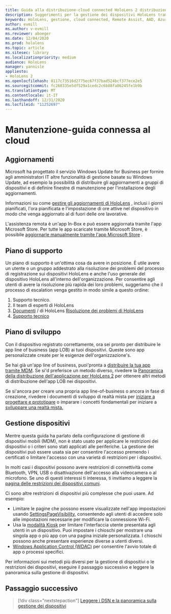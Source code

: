 ```yaml
---
title: Guida alla distribuzione-cloud connected HoloLens 2 distribuzione in scala con assistenza remota-Mantieni
description: Suggerimenti per la gestione dei dispositivi HoloLens tramite una rete connessa al cloud
keywords: HoloLens, gestione, cloud connected, Remote Assist, AAD, Azure AD, MDM, gestione di dispositivi mobili
author: evmill
ms.author: v-evmill
ms.reviewer: aboeger
ms.date: 12/04/2020
ms.prod: hololens
ms.topic: article
ms.sitesec: library
ms.localizationpriority: medium
audience: HoloLens
manager: yannisle
appliesto:
- HoloLens 2
ms.openlocfilehash: 8117c73516d2775ec67f37bad524bcf377ece2e5
ms.sourcegitcommit: fc268335e5df529a1cedc2c6b88fa86245fe1b9b
ms.translationtype: MT
ms.contentlocale: it-IT
ms.lasthandoff: 12/31/2020
ms.locfileid: "11252697"
---
```

# Manutenzione-guida connessa al cloud

## Aggiornamenti

Microsoft ha progettato il servizio Windows Update for Business per fornire agli amministratori IT altre funzionalità di gestione basate su Windows Update, ad esempio la possibilità di distribuire gli aggiornamenti a gruppi di dispositivi e di definire finestre di manutenzione per l'installazione degli aggiornamenti.

Informazioni su come [gestire gli aggiornamenti di HoloLens](https://docs.microsoft.com/hololens/hololens-updates) , inclusi i giorni pianificati, l'ora pianificata e l'impostazione di ore attive nel dispositivo in modo che venga aggiornato al di fuori delle ore lavorative.

L'assistenza remota è un'app In-Box e può essere aggiornata tramite l'app Microsoft Store. Per tutte le app scaricate tramite Microsoft Store, è possibile [aggiornarle manualmente tramite l'app Microsoft Store](https://docs.microsoft.com/hololens/holographic-store-apps#update-apps) .

## Piano di supporto

Un piano di supporto è un'ottima cosa da avere in posizione. È utile avere un utente o un gruppo addestrato alla risoluzione dei problemi del processo di registrazione sui dispositivi HoloLens e anche l'uso generale del dispositivo HoloLens all'interno dell'organizzazione. Per consentire agli utenti di avere la risoluzione più rapida dei loro problemi, suggeriamo che il processo di escalation venga gestito in modo simile a questo ordine:

1. Supporto tecnico.
2. Il team di esperti di HoloLens
3. [Documenti](https://docs.microsoft.com/hololens/)  /  di HoloLens [Risoluzione dei problemi di HoloLens](https://docs.microsoft.com/hololens/hololens-troubleshooting)
4. [Supporto tecnico](https://support.serviceshub.microsoft.com/supportforbusiness/create?sapId=e9391227-fa6d-927b-0fff-f96288631b8f)

## Piano di sviluppo

Con il dispositivo registrato correttamente, ora sei pronto per distribuire le app line of business (app LOB) ai tuoi dispositivi. Queste sono app personalizzate create per le esigenze dell'organizzazione&#39;s.

Se hai già un'app line of business, puoi&#39;pronta a [distribuire la tua app tramite MDM](https://docs.microsoft.com/hololens/app-deploy-intune). Se si&#39;d preferisce un metodo diverso, rivedere la [Panoramica della distribuzione dell'applicazione per HoloLens 2](https://docs.microsoft.com/hololens/app-deploy-overview) per ottenere altri metodi di distribuzione dell'app LOB nei dispositivi.

Se si&#39;ancora per creare una propria app line-of-business o ancora in fase di creazione, rivedere i documenti di sviluppo di realtà mista per [iniziare a progettare e prototipare](https://docs.microsoft.com/windows/mixed-reality/design/design) o imparare i concetti fondamentali per iniziare a [sviluppare una realtà mista.](https://docs.microsoft.com/windows/mixed-reality/discover/get-started-with-mr)

## Gestione dispositivi 

Mentre questa guida ha parlato della configurazione di gestione di dispositivi mobili (MDM), non è stato usato per applicare le restrizioni dei dispositivi o i criteri sono stati applicati alle periferiche. La gestione dei dispositivi può essere usata sia per consentire l'accesso premendo i certificati o limitare l'accesso con una varietà di restrizioni per i dispositivi. 

In molti casi i dispositivi possono avere restrizioni di connettività come Bluetooth, VPN, USB o disattivazione dell'accesso alla videocamera o al microfono. Se uno di questi interessi ti interessa, ti invitiamo a leggere la [pagina delle restrizioni dei dispositivi comuni](hololens-common-device-restrictions.md).

Ci sono altre restrizioni di dispositivi più complesse che puoi usare. Ad esempio:

- Limitare le pagine che possono essere visualizzate nell'app impostazioni usando [SettingsPageVisibility](settings-uri-list.md), consentendo agli utenti di accedere solo alle impostazioni necessarie per modificare la connessione Wi-Fi.
- Usa la [modalità Kiosk](hololens-kiosk.md) per limitare l'interfaccia utente presentata agli utenti in un dispositivo. Puoi impostare i chioschi per mostrare una singola app o più app con una pagina iniziale personalizzata. I chioschi possono anche presentare esperienze diverse a utenti diversi.  
- [Windows Application Control (WDAC)](windows-defender-application-control-wdac.md) per consentire l'avvio totale di app o processi specifici.

Per informazioni sui metodi più diversi per la gestione di dispositivi o le restrizioni dei dispositivi, eseguire il passaggio successivo e leggere la panoramica sulla gestione di dispositivi.

## Passaggio successivo

> [!div class="nextstepaction"]
> [Leggere i DSN e la panoramica sulla gestione dei dispositivi](hololens-csp-policy-overview.md)